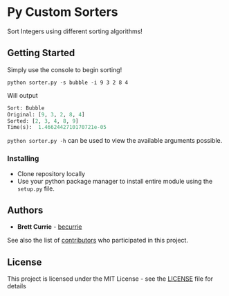 # Py Custom Sorters

Sort Integers using different sorting algorithms!

## Getting Started

Simply use the console to begin sorting!

```python sorter.py -s bubble -i 9 3 2 8 4```

Will output

```python
Sort: Bubble
Original: [9, 3, 2, 8, 4]
Sorted: [2, 3, 4, 8, 9]
Time(s):  1.4662442710170721e-05
```

```python sorter.py -h``` can be used to view the available arguments possible.


### Installing

- Clone repository locally
- Use your python package manager to install entire module using the ```setup.py``` file.

## Authors

* **Brett Currie** - [becurrie](https://github.com/becurrie)

See also the list of [contributors](https://github.com/becurrie/py-custom-sorters/contributors) who participated in this project.

## License

This project is licensed under the MIT License - see the [LICENSE](LICENSE) file for details
